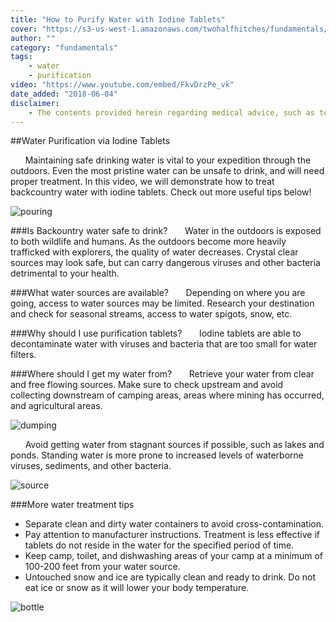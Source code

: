 ```yaml
---
title: "How to Purify Water with Iodine Tablets"
cover: "https://s3-us-west-1.amazonaws.com/twohalfhitches/fundamentals/iodine-tablets/iodine.jpg"
author: ""
category: "fundamentals"
tags:
    - water
    - purification
video: "https://www.youtube.com/embed/FkvDrzPe_vk"
date_added: "2018-06-04"
disclaimer:
    - The contents provided herein regarding medical advice, such as text, graphics, images, and other material contained on this website are for informational purposes only. The content provided in this website is not intended to substitute professional medical advice, diagnosis, or treatment. 
---
```


##Water Purification via Iodine Tablets

&nbsp;&nbsp;&nbsp;&nbsp;&nbsp;&nbsp;Maintaining safe drinking water is vital to your expedition through the outdoors. Even the most pristine water can be unsafe to drink, and will need proper treatment. In this video, we will demonstrate how to treat backcountry water with iodine tablets. Check out more useful tips below!

![pouring](https://s3-us-west-1.amazonaws.com/twohalfhitches/fundamentals/iodine-tablets/pouring.jpeg)

###Is Backountry water safe to drink?
&nbsp;&nbsp;&nbsp;&nbsp;&nbsp;&nbsp;Water in the outdoors is exposed to both wildlife and humans. As the outdoors become more heavily trafficked with explorers, the quality of water decreases. Crystal clear sources may look safe, but can carry dangerous viruses and other bacteria detrimental to your health.

###What water sources are available?
&nbsp;&nbsp;&nbsp;&nbsp;&nbsp;&nbsp;Depending on where you are going, access to water sources may be limited. Research your destination and check for seasonal streams, access to water spigots, snow, etc.

###Why should I use purification tablets?
&nbsp;&nbsp;&nbsp;&nbsp;&nbsp;&nbsp;Iodine tablets are able to decontaminate water with viruses and bacteria that are too small for water filters.

###Where should I get my water from?
&nbsp;&nbsp;&nbsp;&nbsp;&nbsp;&nbsp;Retrieve your water from clear and free flowing sources. Make sure to check upstream and avoid collecting downstream of camping areas, areas where mining has occurred, and agricultural areas.

![dumping](https://s3-us-west-1.amazonaws.com/twohalfhitches/fundamentals/iodine-tablets/dumping.jpeg)

&nbsp;&nbsp;&nbsp;&nbsp;&nbsp;&nbsp;Avoid getting water from stagnant sources if possible, such as lakes and ponds. Standing water is more prone to increased levels of waterborne viruses, sediments, and other bacteria.

![source](https://s3-us-west-1.amazonaws.com/twohalfhitches/fundamentals/iodine-tablets/source.jpeg)

###More water treatment tips

- Separate clean and dirty water containers to avoid cross-contamination.
- Pay attention to manufacturer instructions. Treatment is less effective if tablets do not reside in the water for the specified period of time.
- Keep camp, toilet, and dishwashing areas of your camp at a minimum of 100-200 feet from your water source.
- Untouched snow and ice are typically clean and ready to drink. Do not eat ice or snow as it will lower your body temperature.

![bottle](https://s3-us-west-1.amazonaws.com/twohalfhitches/fundamentals/iodine-tablets/bottle.jpeg)
